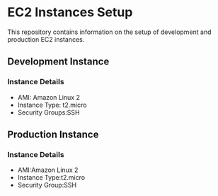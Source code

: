 # EC2 Instances Setup

This repository contains information on the setup of development and production EC2 instances.

## Development Instance

### Instance Details
- AMI: Amazon Linux 2
- Instance Type: t2.micro
- Security Groups:SSH 
 


## Production Instance

### Instance Details
- AMI:Amazon Linux 2
- Instance Type:t2.micro
- Security Group:SSH
  








